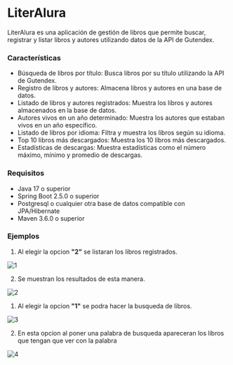 # LiterAlura

LiterAlura es una aplicación de gestión de libros que permite buscar, registrar y listar libros y autores utilizando datos de la API de Gutendex. 

### Características

- Búsqueda de libros por título: Busca libros por su título utilizando la API de Gutendex.
- Registro de libros y autores: Almacena libros y autores en una base de datos.
- Listado de libros y autores registrados: Muestra los libros y autores almacenados en la base de datos.
- Autores vivos en un año determinado: Muestra los autores que estaban vivos en un año específico.
- Listado de libros por idioma: Filtra y muestra los libros según su idioma.
- Top 10 libros más descargados: Muestra los 10 libros más descargados.
- Estadísticas de descargas: Muestra estadísticas como el número máximo, mínimo y promedio de descargas.

### Requisitos

- Java 17 o superior
- Spring Boot 2.5.0 o superior
- Postgresql o cualquier otra base de datos compatible con JPA/Hibernate
- Maven 3.6.0 o superior

### Ejemplos

1.  Al elegir la opcion **"2"** se listaran los libros registrados.

![1](https://github.com/user-attachments/assets/c7e910d2-08ae-429a-8295-73dd36612df0)

2. Se muestran los resultados de esta manera.

![2](https://github.com/user-attachments/assets/cce6a9a6-c310-47e8-a815-1637e9f2339b)

1. Al elegir la opcion **"1"** se podra hacer la busqueda de libros.

![3](https://github.com/user-attachments/assets/fd6b4924-b226-44f2-a79b-69508f8588c1)

2. En esta opcion al poner una palabra de busqueda apareceran los libros que tengan que ver con la palabra

![4](https://github.com/user-attachments/assets/7470f7f6-0402-40e8-a085-c2d5120a6970)
